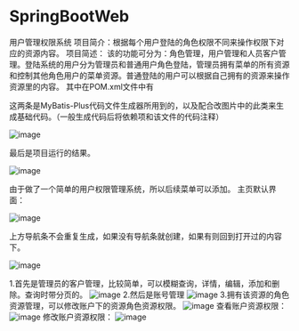 # SpringBootWeb
用户管理权限系统
项目简介：根据每个用户登陆的角色权限不同来操作权限下对应的资源内容。
项目简述： 该的功能可分为：角色管理，用户管理和人员客户管理。登陆系统的用户分为管理员和普通用户角色登陆，管理员拥有菜单的所有资源和控制其他角色用户的菜单资源。普通登陆的用户可以根据自己拥有的资源来操作资源里的内容。
其中在POM.xml文件中有      
<!-- mybatis-plus-generator -->
<!--        <dependency>-->
<!--            <groupId>com.baomidou</groupId>-->
<!--            <artifactId>mybatis-plus-generator</artifactId>-->
<!--            <version>3.4.1</version>-->
<!--        </dependency>-->

<!--        <dependency>-->
<!--            <groupId>org.freemarker</groupId>-->
<!--            <artifactId>freemarker</artifactId>-->
<!--        </dependency>-->
这两条是MyBatis-Plus代码文件生成器所用到的，以及配合改图片中的此类来生成基础代码。（一般生成代码后将依赖项和该文件的代码注释）

![image](https://user-images.githubusercontent.com/39553612/122638415-8d07e780-d126-11eb-8d6e-41d408da50e3.png)

最后是项目运行的结果。

![image](https://user-images.githubusercontent.com/39553612/122638462-c6405780-d126-11eb-829d-124d9beaaaad.png)


由于做了一个简单的用户权限管理系统，所以后续菜单可以添加。
主页默认界面：

![image](https://user-images.githubusercontent.com/39553612/122638504-fe479a80-d126-11eb-92f4-d470f35e240e.png)


上方导航条不会重复生成，如果没有导航条就创建，如果有则回到打开过的内容下。

![image](https://user-images.githubusercontent.com/39553612/122638530-2636fe00-d127-11eb-87c7-c25370112305.png)


1.首先是管理员的客户管理，比较简单，可以模糊查询，详情，编辑，添加和删除。查询时带分页的。
![image](https://user-images.githubusercontent.com/39553612/122638562-54b4d900-d127-11eb-8644-cb83aabcf918.png)
2.然后是账号管理
![image](https://user-images.githubusercontent.com/39553612/122638593-92196680-d127-11eb-8434-8f21f7a75da7.png)
3.拥有该资源的角色资源管理，可以修改账户下的资源角色资源权限。
![image](https://user-images.githubusercontent.com/39553612/122638601-a0678280-d127-11eb-80e0-24e070873552.png)
查看账户资源权限：
![image](https://user-images.githubusercontent.com/39553612/122638618-b5dcac80-d127-11eb-898a-9c08cc61a0db.png)
修改账户资源权限：
![image](https://user-images.githubusercontent.com/39553612/122638628-c7be4f80-d127-11eb-95ec-f2e1f76f5e5d.png)



